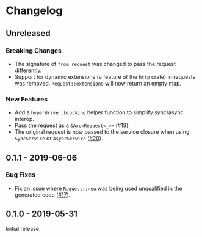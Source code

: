 # Changelog

## Unreleased

### Breaking Changes

* The signature of `from_request` was changed to pass the request differently.
* Support for dynamic extensions (a feature of the `http` crate) in requests
  was removed. `Request::extensions` will now return an empty map.

### New Features

* Add a `hyperdrive::blocking` helper function to simplify sync/async interop.
* Pass the request as a `&Arc<Request<_>>` ([#19]).
* The original request is now passed to the service closure when using
  `SyncService` or `AsyncService` ([#20]).

[#19]: https://github.com/1aim/hyperdrive/issues/19
[#20]: https://github.com/dac-gmbh/hyperdrive/issues/20

## 0.1.1 - 2019-06-06

### Bug Fixes

* Fix an issue where `Request::new` was being used unqualified in the generated
  code ([#17]).

[#17]: https://github.com/1aim/hyperdrive/issues/17

## 0.1.0 - 2019-05-31

Initial release.
